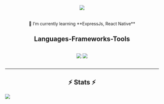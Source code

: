 <h1 align="center">
    <img src="https://readme-typing-svg.herokuapp.com/?font=Righteous&size=35&center=true&vCenter=true&width=500&height=70&duration=4000&lines=Hi+There!+👋;+I'm+Phúc+Quí!;"/>
</h1>
<br/>
<div align="center">
 🌱 I’m currently learning **ExpressJs, React Native**
 </div>

<h2 align="center"> Languages-Frameworks-Tools </h2>
<br/>
<div align="center">
    <img src="https://skillicons.dev/icons?i=react,bootstrap,html,css,vscode,github,git" />
    <img src="https://skillicons.dev/icons?i=nodejs,javascript,typescript,express,mongodb,c,mysql,pug" /><br>
</div>
<br/>
<hr/>

<h2 align="center">⚡ Stats ⚡</h2>
<picture>
  <source
    srcset="https://github-readme-stats.vercel.app/api?username=quimp03&show_icons=true&theme=dark"
    media="(prefers-color-scheme: dark)"
  />
  <source
    srcset="https://github-readme-stats.vercel.app/api?username=quimp03&show_icons=true"
    media="(prefers-color-scheme: light), (prefers-color-scheme: no-preference)"
  />
  <img src="https://github-readme-stats.vercel.app/api?username=quimp03&show_icons=true" />
</picture>
